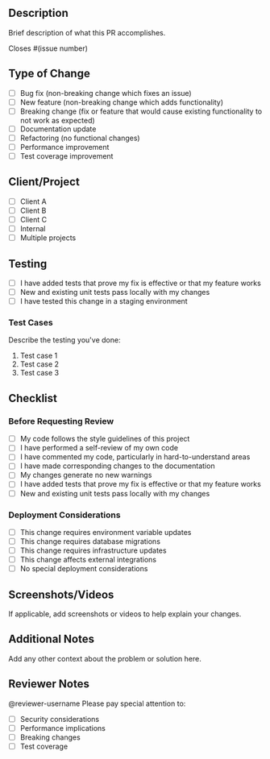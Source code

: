 ## Description

Brief description of what this PR accomplishes.

Closes #(issue number)

## Type of Change

- [ ] Bug fix (non-breaking change which fixes an issue)
- [ ] New feature (non-breaking change which adds functionality)
- [ ] Breaking change (fix or feature that would cause existing functionality to not work as expected)
- [ ] Documentation update
- [ ] Refactoring (no functional changes)
- [ ] Performance improvement
- [ ] Test coverage improvement

## Client/Project

- [ ] Client A
- [ ] Client B
- [ ] Client C
- [ ] Internal
- [ ] Multiple projects

## Testing

- [ ] I have added tests that prove my fix is effective or that my feature works
- [ ] New and existing unit tests pass locally with my changes
- [ ] I have tested this change in a staging environment

### Test Cases

Describe the testing you've done:

1. Test case 1
2. Test case 2
3. Test case 3

## Checklist

### Before Requesting Review

- [ ] My code follows the style guidelines of this project
- [ ] I have performed a self-review of my own code
- [ ] I have commented my code, particularly in hard-to-understand areas
- [ ] I have made corresponding changes to the documentation
- [ ] My changes generate no new warnings
- [ ] I have added tests that prove my fix is effective or that my feature works
- [ ] New and existing unit tests pass locally with my changes

### Deployment Considerations

- [ ] This change requires environment variable updates
- [ ] This change requires database migrations
- [ ] This change requires infrastructure updates
- [ ] This change affects external integrations
- [ ] No special deployment considerations

## Screenshots/Videos

If applicable, add screenshots or videos to help explain your changes.

## Additional Notes

Add any other context about the problem or solution here.

## Reviewer Notes

@reviewer-username Please pay special attention to:

- [ ] Security considerations
- [ ] Performance implications
- [ ] Breaking changes
- [ ] Test coverage
